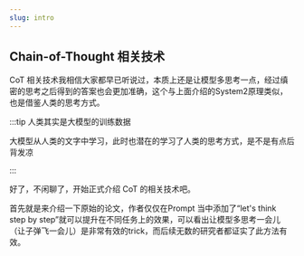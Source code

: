 ```yaml
---
slug: intro
---
```


## Chain-of-Thought 相关技术

CoT 相关技术我相信大家都早已听说过，本质上还是让模型多思考一点，经过缜密的思考之后得到的答案也会更加准确，这个与上面介绍的System2原理类似，也是借鉴人类的思考方式。

:::tip 人类其实是大模型的训练数据

大模型从人类的文字中学习，此时也潜在的学习了人类的思考方式，是不是有点后背发凉

:::

好了，不闲聊了，开始正式介绍 CoT 的相关技术吧。

首先就是来介绍一下原始的论文，作者仅仅在Prompt 当中添加了“let's think step by step”就可以提升在不同任务上的效果，可以看出让模型多思考一会儿（让子弹飞一会儿）是非常有效的trick，而后续无数的研究者都证实了此方法有效。
